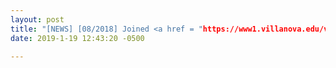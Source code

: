```yaml
---
layout: post
title: "[NEWS] [08/2018] Joined <a href = "https://www1.villanova.edu/villanova/engineering/departments/ece.html">ECE department</a> of <a href = "http://www1.villanova.edu/university.html">Villanova University</a> as tenure-track assistant professor this fall. I am looking for self-motivated Ph.D. students to join my group working on energy-efficient machine learning accelerator. For more information, please look <a href = "http://www.ece.villanova.edu/~xjiao/other/recruit.pdf">here</a>. <br> 
date: 2019-1-19 12:43:20 -0500

---
```


